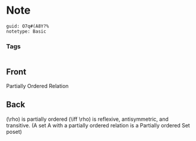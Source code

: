 # Note
```
guid: O7q#(A8Y?%
notetype: Basic
```

### Tags
```
```

## Front
Partially Ordered Relation

## Back
\(\rho\) is partially ordered \(\iff \rho\) is reflexive, antisymmetric, and transitive. (A set A with a partially ordered relation is a Partially ordered Set poset)
